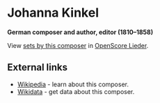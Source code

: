 
# Johanna Kinkel

__German composer and author, editor (1810–1858)__

View [sets by this composer] in [OpenScore Lieder].

[sets by this composer]: https://musescore.com/openscore-lieder-corpus/sets?order=title&text=Kinkel,+Johanna
[OpenScore Lieder]: https://musescore.com/openscore-lieder-corpus

## External links

- [Wikipedia] - learn about this composer.
- [Wikidata] - get data about this composer.

[Wikipedia]: https://en.wikipedia.org/wiki/Johanna_Kinkel
[Wikidata]: https://www.wikidata.org/wiki/Q165824
